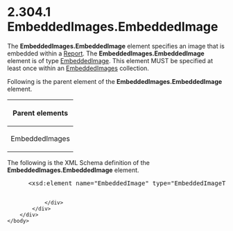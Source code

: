 <html dir="LTR" xmlns:mshelp="http://msdn.microsoft.com/mshelp" xmlns:ddue="http://ddue.schemas.microsoft.com/authoring/2003/5" xmlns:xlink="http://www.w3.org/1999/xlink" xmlns:tool="http://www.microsoft.com/tooltip">
    <head>
        <meta http-equiv="Content-Type" content="text/html; CHARSET=utf-8"></meta>
        <meta name="save" content="history"></meta>
        <title>2.304.1 EmbeddedImages.EmbeddedImage</title>
        <xml>
            <mshelp:toctitle title="2.304.1 EmbeddedImages.EmbeddedImage"></mshelp:toctitle>
            <mshelp:rltitle title="[MS-RDL]: EmbeddedImages.EmbeddedImage"></mshelp:rltitle>
            <mshelp:keyword index="A" term="83ae10ed-22b5-43e6-9533-262081b2b9d8"></mshelp:keyword>
            <mshelp:attr name="DCSext.ContentType" value="open specification"></mshelp:attr>
            <mshelp:attr name="AssetID" value="83ae10ed-22b5-43e6-9533-262081b2b9d8"></mshelp:attr>
            <mshelp:attr name="TopicType" value="kbRef"></mshelp:attr>
            <mshelp:attr name="DCSext.Title" value="[MS-RDL]: EmbeddedImages.EmbeddedImage" />
        </xml>
    </head>
    <body>
        <div id="header">
            <h1 class="heading">2.304.1 EmbeddedImages.EmbeddedImage</h1>
        </div>
        <div id="mainSection">
            <div id="mainBody">
                <div id="allHistory" class="saveHistory"></div>
                <div id="sectionSection0" class="section" name="collapseableSection">
                    

<p>The <b>EmbeddedImages.EmbeddedImage</b> element specifies an
image that is embedded within a <a href="6bbaafec-020b-406c-b4e7-5e4318b616cb.html">Report</a>. The <b>EmbeddedImages.EmbeddedImage</b>
element is of type <a href="6cdb345a-b502-4eee-84fd-de5ccf2a40e7.html">EmbeddedImage</a>.
This element MUST be specified at least once within an <a href="d3bd24c7-cf82-4f98-bf94-a6716af81492.html">EmbeddedImages</a> collection.</p>

<p>Following is the parent element of the <b>EmbeddedImages.EmbeddedImage</b>
element.</p>

<table>
 <thead>
  <tr>
   <th>
   <p>Parent elements</p>
   </th>
  </tr>
 </thead>
 <tr>
  <td>
  <p>EmbeddedImages</p>
  </td>
 </tr>
</table>

<p>The following is the XML Schema definition of the <b>EmbeddedImages.EmbeddedImage</b>
element.</p>

<dl>
<dd>
<div><pre> &lt;xsd:element name=&quot;EmbeddedImage&quot; type=&quot;EmbeddedImageType&quot; maxOccurs=&quot;unbounded&quot;&gt;
  
</pre></div>
</dd></dl>


                </div>
            </div>
        </div>
    </body>
</html>